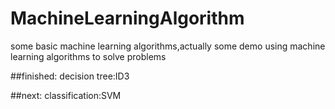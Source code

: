 # MachineLearningAlgorithm
some basic machine learning algorithms,actually some demo using machine learning algorithms to solve problems

##finished:
decision tree:ID3

##next:
classification:SVM
